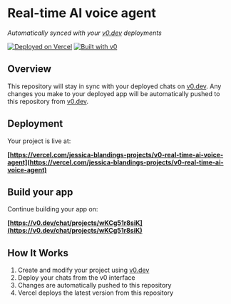 # Real-time AI voice agent

*Automatically synced with your [v0.dev](https://v0.dev) deployments*

[![Deployed on Vercel](https://img.shields.io/badge/Deployed%20on-Vercel-black?style=for-the-badge&logo=vercel)](https://vercel.com/jessica-blandings-projects/v0-real-time-ai-voice-agent)
[![Built with v0](https://img.shields.io/badge/Built%20with-v0.dev-black?style=for-the-badge)](https://v0.dev/chat/projects/wKCg51r8siK)

## Overview

This repository will stay in sync with your deployed chats on [v0.dev](https://v0.dev).
Any changes you make to your deployed app will be automatically pushed to this repository from [v0.dev](https://v0.dev).

## Deployment

Your project is live at:

**[https://vercel.com/jessica-blandings-projects/v0-real-time-ai-voice-agent](https://vercel.com/jessica-blandings-projects/v0-real-time-ai-voice-agent)**

## Build your app

Continue building your app on:

**[https://v0.dev/chat/projects/wKCg51r8siK](https://v0.dev/chat/projects/wKCg51r8siK)**

## How It Works

1. Create and modify your project using [v0.dev](https://v0.dev)
2. Deploy your chats from the v0 interface
3. Changes are automatically pushed to this repository
4. Vercel deploys the latest version from this repository